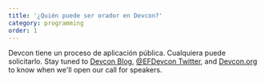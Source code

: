 ```yaml
---
title: '¿Quién puede ser orador en Devcon?'
category: programming
order: 1
---
```


Devcon tiene un proceso de aplicación pública. Cualquiera puede solicitarlo. Stay tuned to [Devcon Blog](https://blog.ethereum.org/category/devcon/), [@EFDevcon Twitter](https://twitter.com/EFDevcon), and [Devcon.org](https://devcon.org) to know when we'll open our call for speakers.
